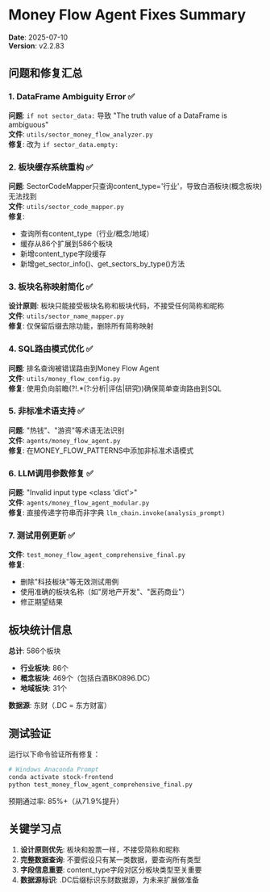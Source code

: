# Money Flow Agent Fixes Summary

**Date**: 2025-07-10  
**Version**: v2.2.83

## 问题和修复汇总

### 1. DataFrame Ambiguity Error ✅
**问题**: `if not sector_data:` 导致 "The truth value of a DataFrame is ambiguous"  
**文件**: `utils/sector_money_flow_analyzer.py`  
**修复**: 改为 `if sector_data.empty:`

### 2. 板块缓存系统重构 ✅
**问题**: SectorCodeMapper只查询content_type='行业'，导致白酒板块(概念板块)无法找到  
**文件**: `utils/sector_code_mapper.py`  
**修复**:
- 查询所有content_type（行业/概念/地域）
- 缓存从86个扩展到586个板块
- 新增content_type字段缓存
- 新增get_sector_info()、get_sectors_by_type()方法

### 3. 板块名称映射简化 ✅
**设计原则**: 板块只能接受板块名称和板块代码，不接受任何简称和昵称  
**文件**: `utils/sector_name_mapper.py`  
**修复**: 仅保留后缀去除功能，删除所有简称映射

### 4. SQL路由模式优化 ✅
**问题**: 排名查询被错误路由到Money Flow Agent  
**文件**: `utils/money_flow_config.py`  
**修复**: 使用负向前瞻(?!.*(?:分析|评估|研究))确保简单查询路由到SQL

### 5. 非标准术语支持 ✅
**问题**: "热钱"、"游资"等术语无法识别  
**文件**: `agents/money_flow_agent.py`  
**修复**: 在MONEY_FLOW_PATTERNS中添加非标准术语模式

### 6. LLM调用参数修复 ✅
**问题**: "Invalid input type <class 'dict'>"  
**文件**: `agents/money_flow_agent_modular.py`  
**修复**: 直接传递字符串而非字典 `llm_chain.invoke(analysis_prompt)`

### 7. 测试用例更新 ✅
**文件**: `test_money_flow_agent_comprehensive_final.py`  
**修复**:
- 删除"科技板块"等无效测试用例
- 使用准确的板块名称（如"房地产开发"、"医药商业"）
- 修正期望结果

## 板块统计信息

**总计**: 586个板块
- **行业板块**: 86个
- **概念板块**: 469个（包括白酒BK0896.DC）
- **地域板块**: 31个

**数据源**: 东财（.DC = 东方财富）

## 测试验证

运行以下命令验证所有修复：
```bash
# Windows Anaconda Prompt
conda activate stock-frontend
python test_money_flow_agent_comprehensive_final.py
```

预期通过率: 85%+（从71.9%提升）

## 关键学习点

1. **设计原则优先**: 板块和股票一样，不接受简称和昵称
2. **完整数据查询**: 不要假设只有某一类数据，要查询所有类型
3. **字段信息重要**: content_type字段对区分板块类型至关重要
4. **数据源标识**: .DC后缀标识东财数据源，为未来扩展做准备
